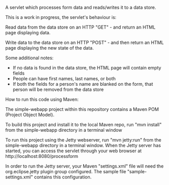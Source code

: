 A servlet which processes form data and reads/writes it to a data store.

This is a work in progress, the servlet's behaviour is:

Read data from the data store on an HTTP "GET" - and return an HTML page displaying data.

Write data to the data store on an HTTP "POST" - and then return an HTML page displaying the new state of the data.

Some additional notes:

- If no data is found in the data store, the HTML page will contain empty fields
- People can have first names, last names, or both
- If both the fields for a person's name are blanked on the form, that person will be removed from the data store

How to run this code using Maven:

The simple-webapp project within this repository contains a Maven POM (Project Object Model).

To build this project and install it to the local Maven repo, run "mvn install" from the simple-webapp directory in a terminal window

To run this project using the Jetty webserver, run "mvn jetty:run" from the simple-webapp directory in a terminal window. When the Jetty server has started, you can access the servlet through your web browser at http://localhost:8080/processform

In order to run the Jetty server, your Maven "settings.xml" file will need the org.eclipse.jetty plugin group configured. The sample file "sample-settings.xml" contains this configuration.
